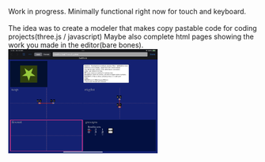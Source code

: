 Work in progress. Minimally functional right now for touch and keyboard.
<br><br>
The idea was to create a modeler that makes copy pastable code for coding projects(three.js / javascript) Maybe also complete html pages showing the work you made in the editor(bare bones).
<br>
<img src="Media/E941034C-A9A9-41AD-B00C-03A2149C4E43.png" width="60%"><br><br>
